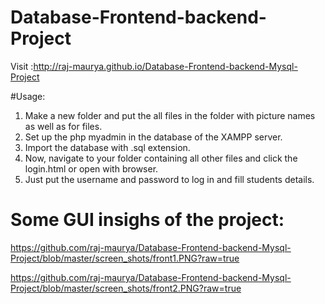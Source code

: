# Database-Frontend-backend-Project

Visit :http://raj-maurya.github.io/Database-Frontend-backend-Mysql-Project

#Usage:

1. Make a new folder and put the all files in the folder with picture names as well as for files.
2. Set up the php myadmin in the database of the XAMPP server.
3. Import the database with  .sql extension.
4. Now, navigate to your folder containing all other files and click the login.html or open with browser. 
5. Just put the username and password to log in and fill students details.

# Some GUI insighs of the project:
https://github.com/raj-maurya/Database-Frontend-backend-Mysql-Project/blob/master/screen_shots/front1.PNG?raw=true

https://github.com/raj-maurya/Database-Frontend-backend-Mysql-Project/blob/master/screen_shots/front2.PNG?raw=true
